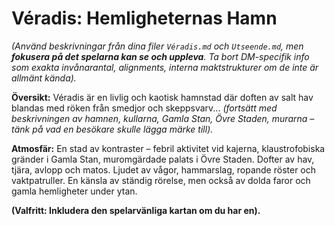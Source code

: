 # Véradis: Hemligheternas Hamn

_(Använd beskrivningar från dina filer `Véradis.md` och `Utseende.md`, men **fokusera på det spelarna kan se och uppleva**. Ta bort DM-specifik info som exakta invånarantal, alignments, interna maktstrukturer om de inte är allmänt kända)._

**Översikt:** Véradis är en livlig och kaotisk hamnstad där doften av salt hav blandas med röken från smedjor och skeppsvarv... _(fortsätt med beskrivningen av hamnen, kullarna, Gamla Stan, Övre Staden, murarna – tänk på vad en besökare skulle lägga märke till)._

**Atmosfär:** En stad av kontraster – febril aktivitet vid kajerna, klaustrofobiska gränder i Gamla Stan, muromgärdade palats i Övre Staden. Dofter av hav, tjära, avlopp och matos. Ljudet av vågor, hammarslag, ropande röster och vaktpatruller. En känsla av ständig rörelse, men också av dolda faror och gamla hemligheter under ytan.

**(Valfritt: Inkludera den spelarvänliga kartan om du har en).**
